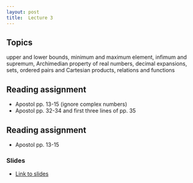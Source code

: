 ```yaml
---
layout: post
title:  Lecture 3
---
```


## Topics
upper and lower bounds, minimum and maximum element, infimum and supremum, Archimedian property of real numbers, decimal expansions, sets, ordered pairs and Cartesian products, relations and functions

## Reading assignment
* Apostol pp. 13-15 (ignore complex numbers)
* Apostol pp. 32-34 and first three lines of pp. 35

## Reading assignment
* Apostol pp. 13-15


### Slides

* [Link to slides](http://wcasper.github.io/math350fall2024/slides/lec03/lec03.pdf)


